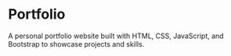 # Portfolio
A personal portfolio website built with HTML, CSS, JavaScript, and Bootstrap to showcase projects and skills.
